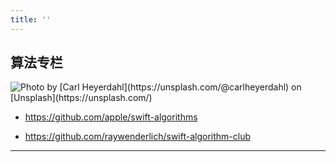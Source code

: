 ```yaml
---
title: ''
---
```


## 算法专栏

![](https://ryder-1252249141.cos.ap-shanghai.myqcloud.com/uPic/2022-04-16-carl-heyerdahl-KE0nC8-58MQ-unsplash.jpg "Photo by [Carl Heyerdahl](https://unsplash.com/@carlheyerdahl) on [Unsplash](https://unsplash.com/)")

* https://github.com/apple/swift-algorithms

* https://github.com/raywenderlich/swift-algorithm-club

---